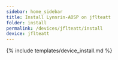 ```yaml
---
sidebar: home_sidebar
title: Install Lynnrin-AOSP on jflteatt
folder: install
permalink: /devices/jflteatt/install
device: jflteatt
---
```

{% include templates/device_install.md %}
